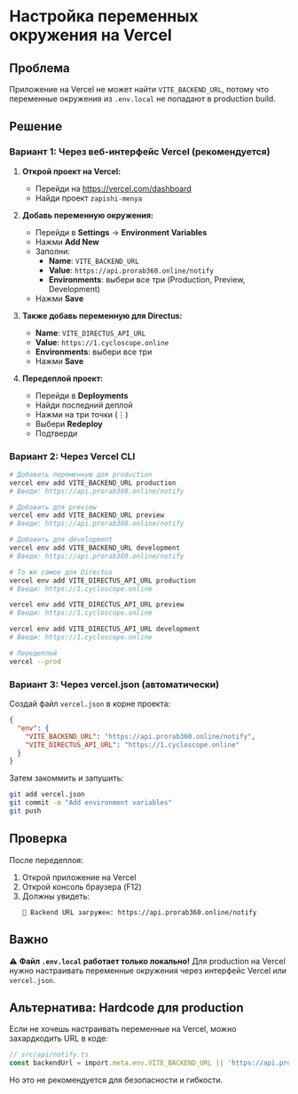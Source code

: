 # Настройка переменных окружения на Vercel

## Проблема
Приложение на Vercel не может найти `VITE_BACKEND_URL`, потому что переменные окружения из `.env.local` не попадают в production build.

## Решение

### Вариант 1: Через веб-интерфейс Vercel (рекомендуется)

1. **Открой проект на Vercel:**
   - Перейди на https://vercel.com/dashboard
   - Найди проект `zapishi-menya`

2. **Добавь переменную окружения:**
   - Перейди в **Settings** → **Environment Variables**
   - Нажми **Add New**
   - Заполни:
     - **Name**: `VITE_BACKEND_URL`
     - **Value**: `https://api.prorab360.online/notify`
     - **Environments**: выбери все три (Production, Preview, Development)
   - Нажми **Save**

3. **Также добавь переменную для Directus:**
   - **Name**: `VITE_DIRECTUS_API_URL`
   - **Value**: `https://1.cycloscope.online`
   - **Environments**: выбери все три
   - Нажми **Save**

4. **Передеплой проект:**
   - Перейди в **Deployments**
   - Найди последний деплой
   - Нажми на три точки (⋮)
   - Выбери **Redeploy**
   - Подтверди

### Вариант 2: Через Vercel CLI

```bash
# Добавить переменную для production
vercel env add VITE_BACKEND_URL production
# Введи: https://api.prorab360.online/notify

# Добавить для preview
vercel env add VITE_BACKEND_URL preview
# Введи: https://api.prorab360.online/notify

# Добавить для development
vercel env add VITE_BACKEND_URL development
# Введи: https://api.prorab360.online/notify

# То же самое для Directus
vercel env add VITE_DIRECTUS_API_URL production
# Введи: https://1.cycloscope.online

vercel env add VITE_DIRECTUS_API_URL preview
# Введи: https://1.cycloscope.online

vercel env add VITE_DIRECTUS_API_URL development
# Введи: https://1.cycloscope.online

# Передеплой
vercel --prod
```

### Вариант 3: Через vercel.json (автоматически)

Создай файл `vercel.json` в корне проекта:

```json
{
  "env": {
    "VITE_BACKEND_URL": "https://api.prorab360.online/notify",
    "VITE_DIRECTUS_API_URL": "https://1.cycloscope.online"
  }
}
```

Затем закоммить и запушить:
```bash
git add vercel.json
git commit -m "Add environment variables"
git push
```

## Проверка

После передеплоя:
1. Открой приложение на Vercel
2. Открой консоль браузера (F12)
3. Должны увидеть:
   ```
   🔧 Backend URL загружен: https://api.prorab360.online/notify
   ```

## Важно

⚠️ **Файл `.env.local` работает только локально!** Для production на Vercel нужно настраивать переменные окружения через интерфейс Vercel или `vercel.json`.

## Альтернатива: Hardcode для production

Если не хочешь настраивать переменные на Vercel, можно захардкодить URL в коде:

```typescript
// src/api/notify.ts
const backendUrl = import.meta.env.VITE_BACKEND_URL || 'https://api.prorab360.online/notify';
```

Но это не рекомендуется для безопасности и гибкости.
